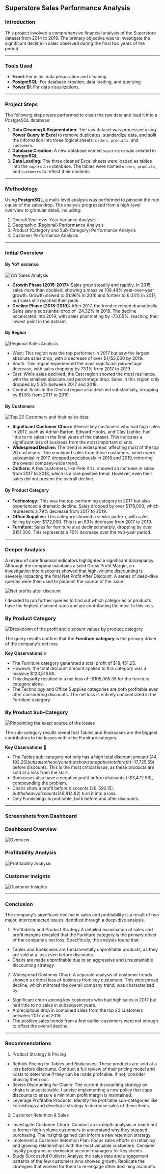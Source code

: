 ## Superstore Sales Performance Analysis

### Introduction
This project involved a comprehensive financial analysis of the Superstore dataset from 2014 to 2019. The primary objective was to investigate the significant decline in sales observed during the final two years of the period.

---

### Tools Used
* **Excel**: For initial data preparation and cleaning.
* **PostgreSQL**: For database creation, data loading, and querying.
* **Power BI**: For data visualizations.

---

### Project Steps

The following steps were performed to clean the raw data and load it into a PostgreSQL database:

1.  **Data Cleaning & Segmentation:** The raw dataset was processed using **Power Query in Excel** to remove duplicates, standardize data, and split the information into three logical sheets: `orders`, `products`, and `customers`.
2.  **Database Creation:** A new database named `superstore` was created in **PostgreSQL**.
3.  **Data Loading:** The three cleaned Excel sheets were loaded as tables into the `superstore` database. The tables were named `orders`, `products`, and `customers` to reflect their contents.

---

### Methodology
Using **PostgreSQL**, a multi-level analysis was performed to pinpoint the root cause of the sales drop. The analysis progressed from a high-level overview to granular detail, including:
1.  Overall Year-over-Year Variance Analysis
2.  Geographic (Regional) Performance Analysis
3.  Product (Category and Sub-Category) Performance Analysis
4.  Customer Performance Analysis

---

### Initial Overview

#### By YoY variance
![YoY Sales Analysis](Images/YoY.png)

* **Growth Phase (2015-2017):** Sales grew steadily and rapidly. In 2015, sales more than doubled, showing a massive 108.48% year-over-year growth. Growth slowed to 51.96% in 2016 and further to 6.04% in 2017, but sales still reached their peak.
* **Decline Phase (2018-2019):** After 2017, the trend reversed dramatically. Sales saw a substantial drop of -24.32% in 2018. The decline accelerated into 2019, with sales plummeting by -73.05%, reaching their lowest point in the dataset.

#### By Region
![Regional Sales Analysis](Images/Region.png)

* West: This region was the top performer in 2017 but saw the largest absolute sales drop, with a decrease of over $1,153,000 by 2019.
* South: This region experienced the most significant percentage decrease, with sales dropping by 73.1% from 2017 to 2019.
* East: While sales declined, the East region showed the most resilience, with the smallest absolute and percentage drop. Sales in this region only dropped by 5.5% between 2017 and 2018.
* Central: Sales in the Central region also declined substantially, dropping by 81.8% from 2017 to 2019.

#### By Customers
![Top 20 Customers and their sales data](Images/Customers.png)

* **Significant Customer Churn:** Several key customers who had high sales in 2017, such as Adrian Barton, Edward Hooks, and Clay Ludtke, had little to no sales in the final years of the dataset. This indicates a significant loss of business from the most important clients.
* **Widespread Decline:** The trend is widespread, affecting most of the top 20 customers. The combined sales from these customers, which were substantial in 2017, dropped precipitously in 2018 and 2019, mirroring the overall company-wide trend.
* **Outliers:** A few customers, like Pete Kriz, showed an increase in sales from 2017 to 2018, which is a rare positive trend. However, even their sales did not prevent the overall decline.


#### By Product Category
* **Technology:** This was the top-performing category in 2017 but also experienced a dramatic decline. Sales dropped by over $178,000, which represents a 79% decrease from 2017 to 2019.
* **Office Supplies:** This category showed a similar pattern, with sales falling by over $172,000. This is an 83% decrease from 2017 to 2019.
* **Furniture:** Sales for furniture also declined sharply, dropping by over $151,000. This represents a 76% decrease over the two-year period.
---

### Deeper Analysis
A review of core financial indicators highlighted a significant discrepancy. Although the company maintains a solid Gross Profit Margin, an investigation into discounts showed that high-volume discounting is severely impacting the final Net Profit After Discount. A series of deep-dive queries were then used to pinpoint the source of the issue.

![Net profits after discount](Images/Net_Profit.png)

I decided to run further queries to find out which categories or products have the highest discount rates and are contributing the most to this loss.

### By Product Category

![Breakdown of the profit and discount values by product_category](Images/Products_Check.png)

The query results confirm that the **Furniture category** is the primary driver of the company's net loss.

**Key Observations 💡**
* The Furniture category generated a total profit of $18,451.25.
* However, the total discount amount applied to this category was a massive $123,516.60.
* This disparity resulted in a net loss of -$105,065.35 for the furniture category alone.
* The Technology and Office Supplies categories are both profitable even after considering discounts. The net loss is entirely concentrated in the Furniture category.

### By Product Sub-Category

![Pinpointing the exact source of the losses](Images/Sub_Check.png)

The sub-category results reveal that Tables and Bookcases are the biggest contributors to the losses within the Furniture category.

**Key Observations 🧐**
* The Tables sub-category not only has a high total discount amount ($44,192.26) but is also the only one that shows a negative total profit (-$17,725.59) before discounts. This is the most critical issue, as these products are sold at a loss from the start.
* Bookcases also have a negative profit before discounts (-$3,472.56), compounding the problem.
* Chairs show a profit before discounts ($26,590.15), but the heavy discounts ($49,814.82) turn it into a loss.
* Only Furnishings is profitable, both before and after discounts.

---

### Screenshots from Dashboard

### Dashboard Overview
![Overview](Images/Overview.png)

### Profitability Analysis
![Profitability Analysis](Images/Profit.png)

### Customer Insights
![Customer Insights](Images/C_Insights.png)

---

### Conclusion
The company's significant decline in sales and profitability is a result of two major, interconnected issues identified through a deep-dive analysis.

1. Profitability and Product Strategy
A detailed examination of sales and profit margins revealed that the Furniture category is the primary driver of the company’s net loss. Specifically, the analysis found that:
* Tables and Bookcases are fundamentally unprofitable products, as they are sold at a loss even before discounts.
* Chairs are made unprofitable due to an aggressive and unsustainable discounting strategy.

2. Widespread Customer Churn
A separate analysis of customer trends showed a critical loss of business from key customers. This widespread decline, which mirrored the overall company trend, was characterized by:
* Significant churn among key customers who had high sales in 2017 but had little to no sales in subsequent years.
* A precipitous drop in combined sales from the top 20 customers between 2017 and 2019.
* The positive sales trends from a few outlier customers were not enough to offset the overall decline.

---

### Recommendations

1. Product Strategy & Pricing
* Rethink Pricing for Tables and Bookcases: These products are sold at a loss before discounts. Conduct a full review of their pricing model and costs to determine if they can be made profitable. If not, consider phasing them out.
* Revise Discounting for Chairs: The current discounting strategy on chairs is unsustainable. I advise implementing a new policy that caps discounts to ensure a minimum profit margin is maintained.
* Leverage Profitable Products: Identify the profitable sub-categories like Furnishings and develop a strategy to increase sales of these items.

2. Customer Retention & Sales
* Investigate Customer Churn: Conduct an in-depth analysis or reach out to former high-volume customers to understand why they stopped purchasing. The insights gained can inform a new retention strategy.
* Implement a Customer Retention Plan: Focus sales efforts on retaining and growing relationships with the most valuable customers. Consider loyalty programs or dedicated account managers for key clients.
* Study Successful Outliers: Analyze the sales data and engagement patterns of the few customers who showed growth. Replicate the strategies that worked for them to re-engage other declining accounts.
